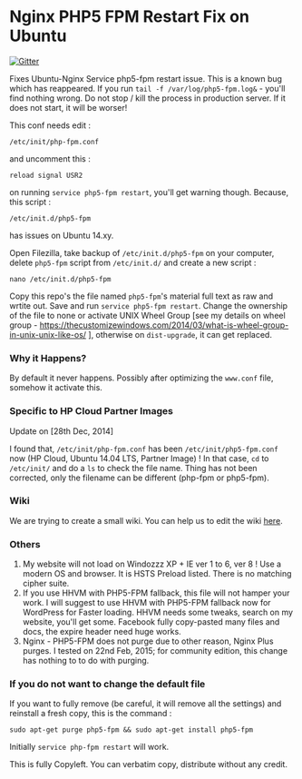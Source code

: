 Nginx PHP5 FPM Restart Fix on Ubuntu
====================================
[![Gitter](https://badges.gitter.im/Join%20Chat.svg)](https://gitter.im/AbhishekGhosh/Nginx-PHP5-FPM-Restart-Fix-on-Ubuntu?utm_source=badge&utm_medium=badge&utm_campaign=pr-badge)

Fixes Ubuntu-Nginx Service php5-fpm restart issue. This is a known bug which has reappeared. If you run `tail -f /var/log/php5-fpm.log&` - you'll find nothing wrong. Do not stop / kill the process in production server. If it does not start, it will be worser! 

This conf needs edit :

`/etc/init/php-fpm.conf`

and uncomment this :

`reload signal USR2`

on running `service php5-fpm restart`, you'll get warning though. Because, this script :

`/etc/init.d/php5-fpm`

has issues on Ubuntu 14.xy.

Open Filezilla, take backup of `/etc/init.d/php5-fpm` on your computer, delete `php5-fpm` script from `/etc/init.d/` and create a new script :

`nano /etc/init.d/php5-fpm`

Copy this repo's the file named `php5-fpm`'s material full text as raw and wrtite out.
Save and run `service php5-fpm restart`. 
Change the ownership of the file to none or activate UNIX Wheel Group [see my details on wheel group - https://thecustomizewindows.com/2014/03/what-is-wheel-group-in-unix-unix-like-os/ ], 
otherwise on `dist-upgrade`, it can get replaced.

### Why it Happens?

By default it never happens. Possibly after optimizing the `www.conf` file, somehow it activate this.

### Specific to HP Cloud Partner Images

Update on [28th Dec, 2014] 

I found that, `/etc/init/php-fpm.conf` has been `/etc/init/php5-fpm.conf` now (HP Cloud, Ubuntu 14.04 LTS, Partner Image) ! In that case, `cd` to `/etc/init/` and do a `ls` to check the file name. Thing has not been corrected, only the filename can be different (php-fpm or php5-fpm).

### Wiki

We are trying to create a small wiki. You can help us to edit the wiki [here](https://github.com/AbhishekGhosh/Nginx-PHP5-FPM-Restart-Fix-on-Ubuntu/wiki).

### Others

1. My website will not load on Windozzz XP + IE ver 1 to 6, ver 8 ! Use a modern OS and browser. It is HSTS Preload listed. There is no matching cipher suite.
2. If you use HHVM with PHP5-FPM fallback, this file will not hamper your work. I will suggest to use HHVM with PHP5-FPM fallback now for WordPress for Faster loading. HHVM needs some tweaks, search on my website, you'll get some. Facebook fully copy-pasted many files and docs, the expire header need huge works. 
3. Nginx - PHP5-FPM does not purge due to other reason, Nginx Plus purges. I tested on 22nd Feb, 2015; for community edition, this change has nothing to to do with purging. 

### If you do not want to change the default file

If you want to fully remove (be careful, it will remove all the settings) and reinstall a fresh copy, this is the command :

````
sudo apt-get purge php5-fpm && sudo apt-get install php5-fpm

````

Initially `service php-fpm restart` will work.

This is fully Copyleft. You can verbatim copy, distribute without any credit. 
